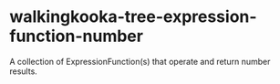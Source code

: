 # walkingkooka-tree-expression-function-number
A collection of ExpressionFunction(s) that operate and return number results.
